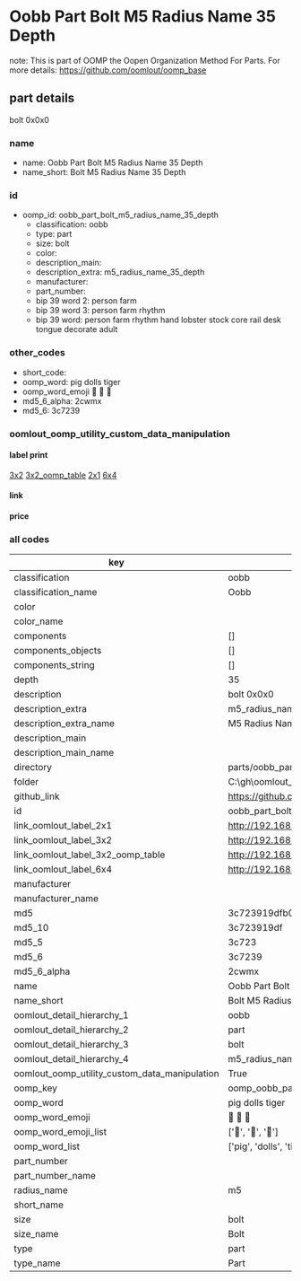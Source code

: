 # Oobb Part Bolt M5 Radius Name 35 Depth  

note: This is part of OOMP the Oopen Organization Method For Parts. For more details: https://github.com/oomlout/oomp_base

##  part details
  



bolt 0x0x0



### name
* name: Oobb Part Bolt M5 Radius Name 35 Depth
* name_short: Bolt M5 Radius Name 35 Depth
### id
* oomp_id: oobb_part_bolt_m5_radius_name_35_depth
  * classification: oobb
  * type: part
  * size: bolt
  * color: 
  * description_main: 
  * description_extra: m5_radius_name_35_depth
  * manufacturer: 
  * part_number: 
  * bip 39 word 2: person farm
  * bip 39 word 3: person farm rhythm
  * bip 39 word: person farm rhythm hand lobster stock core rail desk tongue decorate adult

### other_codes
* short_code: 
* oomp_word: pig dolls tiger
* oomp_word_emoji :pig: :dolls: :tiger:
* md5_6_alpha: 2cwmx
* md5_6: 3c7239






### oomlout_oomp_utility_custom_data_manipulation
#### label print
[3x2](http://192.168.1.245:1112/?label=oomp%202cwmx)
[3x2_oomp_table](http://192.168.1.108:1112/?label=oomp%202cwmx)
[2x1](http://192.168.1.242:1112/?label=oomp%202cwmx)
[6x4](http://192.168.1.55:1112/?label=oomp%202cwmx)    

#### link

                              

#### price







### all codes 
| key | value |  
| --- | --- |  
| classification | oobb |  
| classification_name | Oobb |  
| color |  |  
| color_name |  |  
| components | [] |  
| components_objects | [] |  
| components_string | [] |  
| depth | 35 |  
| description | bolt 0x0x0 |  
| description_extra | m5_radius_name_35_depth |  
| description_extra_name | M5 Radius Name 35 Depth |  
| description_main |  |  
| description_main_name |  |  
| directory | parts/oobb_part_bolt_m5_radius_name_35_depth |  
| folder | C:\gh\oomlout_oobb_version_4_generated_parts\parts\oobb_part_bolt_m5_radius_name_35_depth |  
| github_link | https://github.com/oomlout/oomlout_oomp_part_src/tree/main/parts/oobb_part_bolt_m5_radius_name_35_depth |  
| id | oobb_part_bolt_m5_radius_name_35_depth |  
| link_oomlout_label_2x1 | http://192.168.1.242:1112/?label=oomp%202cwmx |  
| link_oomlout_label_3x2 | http://192.168.1.245:1112/?label=oomp%202cwmx |  
| link_oomlout_label_3x2_oomp_table | http://192.168.1.108:1112/?label=oomp%202cwmx |  
| link_oomlout_label_6x4 | http://192.168.1.55:1112/?label=oomp%202cwmx |  
| manufacturer |  |  
| manufacturer_name |  |  
| md5 | 3c723919dfb0e60b5841968d7194cd1a |  
| md5_10 | 3c723919df |  
| md5_5 | 3c723 |  
| md5_6 | 3c7239 |  
| md5_6_alpha | 2cwmx |  
| name | Oobb Part Bolt M5 Radius Name 35 Depth |  
| name_short | Bolt M5 Radius Name 35 Depth |  
| oomlout_detail_hierarchy_1 | oobb |  
| oomlout_detail_hierarchy_2 | part |  
| oomlout_detail_hierarchy_3 | bolt |  
| oomlout_detail_hierarchy_4 | m5_radius_name_35_depth |  
| oomlout_oomp_utility_custom_data_manipulation | True |  
| oomp_key | oomp_oobb_part_bolt_m5_radius_name_35_depth |  
| oomp_word | pig dolls tiger |  
| oomp_word_emoji | :pig: :dolls: :tiger: |  
| oomp_word_emoji_list | [':pig:', ':dolls:', ':tiger:'] |  
| oomp_word_list | ['pig', 'dolls', 'tiger'] |  
| part_number |  |  
| part_number_name |  |  
| radius_name | m5 |  
| short_name |  |  
| size | bolt |  
| size_name | Bolt |  
| type | part |  
| type_name | Part |  
